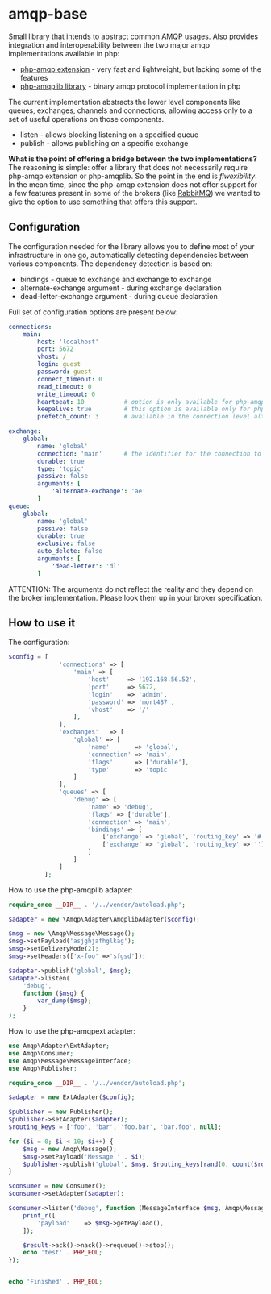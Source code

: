 # amqp-base

Small library that intends to abstract common AMQP usages. Also provides integration and interoperability between the
two major amqp implementations available in php:

* [php-amqp extension](https://github.com/pdezwart/php-amqp) - very fast and lightweight, but lacking some of the features
* [php-amqplib library](https://github.com/videlalvaro/php-amqplib) - binary amqp protocol implementation in php
    
The current implementation abstracts the lower level components like queues, exchanges, channels and connections, allowing
access only to a set of useful operations on those components.

* listen - allows blocking listening on a specified queue
* publish - allows publishing on a specific exchange

**What is the point of offering a bridge between the two implementations?**
The reasoning is simple: offer a library that does not necessarily require php-amqp extension or php-amqplib. So the point 
in the end is *flwexibility*. In the mean time, since the php-amqp extension does not offer support for a few features present
in some of the brokers (like [RabbitMQ](http://www.rabbitmq.com)) we wanted to give the option to use something that offers
this support.
    
## Configuration

The configuration needed for the library allows you to define most of your infrastructure in one go, automatically detecting
dependencies between various components. The dependency detection is based on:

* bindings - queue to exchange and exchange to exchange
* alternate-exchange argument - during exchange declaration
* dead-letter-exchange argument - during queue declaration
    
Full set of configuration options are present below:
```yaml
connections:
    main:
        host: 'localhost'
        port: 5672
        vhost: /
        login: guest
        password: guest
        connect_timeout: 0
        read_timeout: 0
        write_timeout: 0
        heartbeat: 10           # option is only available for php-amqplib and php-amqp >=1.6beta3
        keepalive: true         # this option is available only for php-amqplib
        prefetch_count: 3       # available in the connection level although is a channel option

exchange:
    global:
        name: 'global'
        connection: 'main'      # the identifier for the connection to be used along with this exchange
        durable: true
        type: 'topic'
        passive: false
        arguments: [
            'alternate-exchange': 'ae'
        ]
queue:
    global:
        name: 'global'
        passive: false
        durable: true
        exclusive: false
        auto_delete: false
        arguments: [
            'dead-letter': 'dl'
        ]
```

ATTENTION: The arguments do not reflect the reality and they depend on the broker implementation. Please look them up in
your broker specification.

## How to use it

The configuration:
```php
$config = [
              'connections' => [
                  'main' => [
                      'host'     => '192.168.56.52',
                      'port'     => 5672,
                      'login'    => 'admin',
                      'password' => 'mort487',
                      'vhost'    => '/'
                  ],
              ],
              'exchanges'   => [
                  'global' => [
                      'name'       => 'global',
                      'connection' => 'main',
                      'flags'      => ['durable'],
                      'type'       => 'topic'
                  ]
              ],
              'queues' => [
                  'debug' => [
                      'name' => 'debug',
                      'flags' => ['durable'],
                      'connection' => 'main',
                      'bindings' => [
                          ['exchange' => 'global', 'routing_key' => '#'],
                          ['exchange' => 'global', 'routing_key' => '']
                      ]
                  ]
              ]
          ];
```

How to use the php-amqplib adapter:

```php
require_once __DIR__ . '/../vendor/autoload.php';

$adapter = new \Amqp\Adapter\AmqplibAdapter($config);

$msg = new \Amqp\Message\Message();
$msg->setPayload('asjghjafhglkag');
$msg->setDeliveryMode(2);
$msg->setHeaders(['x-foo' =>'sfgsd']);

$adapter->publish('global', $msg);
$adapter->listen(
    'debug',
    function ($msg) {
        var_dump($msg);
    }
);
```

How to use the php-amqpext adapter:
```php
use Amqp\Adapter\ExtAdapter;
use Amqp\Consumer;
use Amqp\Message\MessageInterface;
use Amqp\Publisher;

require_once __DIR__ . '/../vendor/autoload.php';

$adapter = new ExtAdapter($config);

$publisher = new Publisher();
$publisher->setAdapter($adapter);
$routing_keys = ['foo', 'bar', 'foo.bar', 'bar.foo', null];

for ($i = 0; $i < 10; $i++) {
    $msg = new Amqp\Message();
    $msg->setPayload('Message ' . $i);
    $publisher->publish('global', $msg, $routing_keys[rand(0, count($routing_keys) - 1)]);
}

$consumer = new Consumer();
$consumer->setAdapter($adapter);

$consumer->listen('debug', function (MessageInterface $msg, Amqp\Message\Result $result) use (&$i) {
    print_r([
        'payload'    => $msg->getPayload(),
    ]);

    $result->ack()->nack()->requeue()->stop();
    echo 'test' . PHP_EOL;
});


echo 'Finished' . PHP_EOL;
```